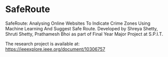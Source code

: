 # SafeRoute
SafeRoute: Analysing Online Websites To Indicate Crime Zones Using Machine Learning And Suggest Safe Route. Developed by Shreya Shetty, Shruti Shetty, Prathamesh Bhoi as part of Final Year Major Project at S.P.I.T.

The research project is available at: https://ieeexplore.ieee.org/document/10306757
